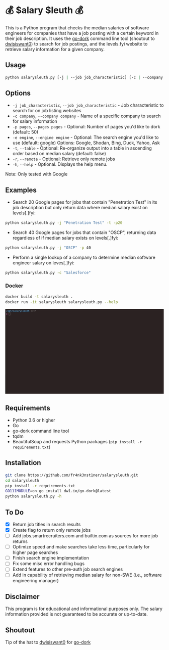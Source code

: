 # 💰 $alary $leuth 💰
This is a Python program that checks the median salaries of software engineers for companies that have a job posting with a certain keyword in their job description. It uses the [go-dork](https://github.com/dwisiswant0/go-dork) command line tool (shoutout to [dwisiswant0](https://github.com/dwisiswant0)) to search for job postings, and the levels.fyi website to retrieve salary information for a given company.

## Usage
```bash
python salarysleuth.py [-j | --job job_characteristic] [-c | --company companyname] [-p | --pages pages] [-e | --engine engine] [-t --table] [-h | --help]
```

## Options
* `-j job_characteristic`, `--job job_characteristic` - Job characteristic to search for on job listing websites
* `-c company`, `--company company` - Name of a specific company to search for salary information
* `-p pages`, `--pages pages` - Optional: Number of pages you'd like to dork (default: 50)
* `-e engine`, `--engine engine` - Optional: The search engine you'd like to use (default: google) Options: Google, Shodan, Bing, Duck, Yahoo, Ask 
* `-t`, `--table` - Optional: Re-organize output into a table in ascending order based on median salary (default: false)
* `-r`, `--remote` - Optional: Retrieve only remote jobs
* `-h`, `--help` - Optional. Displays the help menu.

Note: Only tested with Google

## Examples
- Search 20 Google pages for jobs that contain "Penetration Test" in its job description but only return data where median salary exist on levels[.]fyi:
```bash
python salarysleuth.py -j "Penetration Test" -t -p20
```

- Search 40 Google pages for jobs that contain "OSCP", returning data regardless of if median salary exists on levels[.]fyi:
```bash
python salarysleuth.py -j "OSCP" -p 40 
```

- Perform a single lookup of a company to determine median software engineer salary on leves[.]fyi:
```bash
python salarysleuth.py -c "Salesforce"
```

### Docker
```bash
docker build -t salarysleuth .
docker run -it salarysleuth salarysleuth.py --help
```
![Alt Text](https://github.com/fr4nk3nst1ner/salarysleuth/blob/main/resources/salarysleuth_3.gif)

## Requirements
* Python 3.6 or higher
* Go
* go-dork command line tool
* tqdm
* BeautifulSoup and requests Python packages (`pip install -r requirements.txt`)

## Installation
```bash
git clone https://github.com/fr4nk3nst1ner/salarysleuth.git
cd salarysleuth
pip install -r requirements.txt
GO111MODULE=on go install dw1.io/go-dork@latest
python salarysleuth.py -h
```

## To Do

- [x] Return job titles in search results
- [x] Create flag to return only remote jobs 
- [ ] Add jobs.smartrecruiters.com and builtin.com as sources for more job returns
- [ ] Optimize speed and make searches take less time, particularly for higher page searches
- [ ] Finish search engine implementation
- [ ] Fix some misc error handling bugs 
- [ ] Extend features to other pre-auth job search engines 
- [ ] Add in capability of retrieving median salary for non-SWE (i.e., software engineering manager)

## Disclaimer
This program is for educational and informational purposes only. The salary information provided is not guaranteed to be accurate or up-to-date.

## Shoutout
Tip of the hat to [dwisiswant0](https://github.com/dwisiswant0) for [go-dork](https://github.com/dwisiswant0/go-dork)

